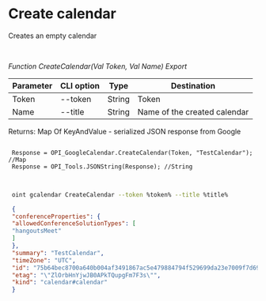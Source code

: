 ﻿---
sidebar_position: 1
---

# Create calendar
 Creates an empty calendar




<br/>


*Function CreateCalendar(Val Token, Val Name) Export*

 | Parameter | CLI option | Type | Destination |
 |-|-|-|-|
 | Token | --token | String | Token |
 | Name | --title | String | Name of the created calendar |

 
 Returns: Map Of KeyAndValue - serialized JSON response from Google


```bsl title="Code example"
 
 Response = OPI_GoogleCalendar.CreateCalendar(Token, "TestCalendar"); //Map
 Response = OPI_Tools.JSONString(Response); //String
 
```
	


```sh title="CLI command example"
 
 oint gcalendar CreateCalendar --token %token% --title %title%

```

```json title="Result"
 {
 "conferenceProperties": {
 "allowedConferenceSolutionTypes": [
 "hangoutsMeet"
 ]
 },
 "summary": "TestCalendar",
 "timeZone": "UTC",
 "id": "75b64bec8700a640b004af3491867ac5e479884794f529699da23e7009f7d691@group.calendar.google.com",
 "etag": "\"ZlOrbHnYjwJB0APkTQupgFm7F3s\"",
 "kind": "calendar#calendar"
 }
```
